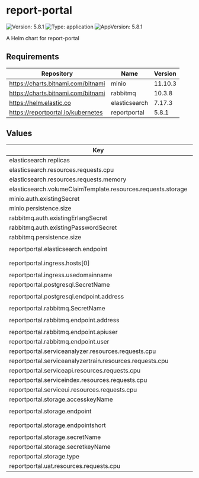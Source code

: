 # report-portal

![Version: 5.8.1](https://img.shields.io/badge/Version-5.8.1-informational?style=flat-square) ![Type: application](https://img.shields.io/badge/Type-application-informational?style=flat-square) ![AppVersion: 5.8.1](https://img.shields.io/badge/AppVersion-5.8.1-informational?style=flat-square)

A Helm chart for report-portal

## Requirements

| Repository | Name | Version |
|------------|------|---------|
| https://charts.bitnami.com/bitnami | minio | 11.10.3 |
| https://charts.bitnami.com/bitnami | rabbitmq | 10.3.8 |
| https://helm.elastic.co | elasticsearch | 7.17.3 |
| https://reportportal.io/kubernetes | reportportal | 5.8.1 |

## Values

| Key | Type | Default | Description |
|-----|------|---------|-------------|
| elasticsearch.replicas | int | `1` |  |
| elasticsearch.resources.requests.cpu | string | `"100m"` |  |
| elasticsearch.resources.requests.memory | string | `"2Gi"` |  |
| elasticsearch.volumeClaimTemplate.resources.requests.storage | string | `"3Gi"` |  |
| minio.auth.existingSecret | string | `"reportportal-minio-creds"` |  |
| minio.persistence.size | string | `"1Gi"` |  |
| rabbitmq.auth.existingErlangSecret | string | `"reportportal-rabbitmq-creds"` |  |
| rabbitmq.auth.existingPasswordSecret | string | `"reportportal-rabbitmq-creds"` |  |
| rabbitmq.persistence.size | string | `"1Gi"` |  |
| reportportal.elasticsearch.endpoint | string | `"http://elasticsearch-master.report-portal.svc.cluster.local:9200"` |  |
| reportportal.ingress.hosts[0] | string | `"report-portal.eks-sandbox.aws.main.edp.projects.epam.com"` |  |
| reportportal.ingress.usedomainname | bool | `true` |  |
| reportportal.postgresql.SecretName | string | `"reportportal-postgresql-creds"` |  |
| reportportal.postgresql.endpoint.address | string | `"postgresql-primary.report-portal.svc.cluster.local"` |  |
| reportportal.rabbitmq.SecretName | string | `"reportportal-rabbitmq-creds"` |  |
| reportportal.rabbitmq.endpoint.address | string | `"report-portal-rabbitmq.report-portal.svc.cluster.local"` |  |
| reportportal.rabbitmq.endpoint.apiuser | string | `"user"` |  |
| reportportal.rabbitmq.endpoint.user | string | `"user"` |  |
| reportportal.serviceanalyzer.resources.requests.cpu | string | `"50m"` |  |
| reportportal.serviceanalyzertrain.resources.requests.cpu | string | `"50m"` |  |
| reportportal.serviceapi.resources.requests.cpu | string | `"50m"` |  |
| reportportal.serviceindex.resources.requests.cpu | string | `"50m"` |  |
| reportportal.serviceui.resources.requests.cpu | string | `"50m"` |  |
| reportportal.storage.accesskeyName | string | `"root-user"` |  |
| reportportal.storage.endpoint | string | `"http://report-portal-minio.report-portal.svc.cluster.local:9000"` |  |
| reportportal.storage.endpointshort | string | `"report-portal-minio.report-portal.svc.cluster.local:9000"` |  |
| reportportal.storage.secretName | string | `"reportportal-minio-creds"` |  |
| reportportal.storage.secretkeyName | string | `"root-password"` |  |
| reportportal.storage.type | string | `"minio"` |  |
| reportportal.uat.resources.requests.cpu | string | `"50m"` |  |

